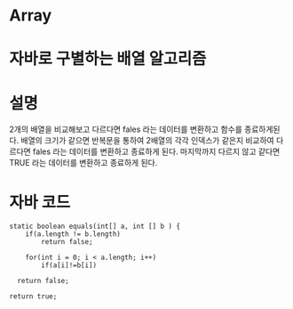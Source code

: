 # Array
# 자바로 구별하는 배열 알고리즘
# 설명
2개의 배열을 비교해보고 다르다면 fales 라는 데이터를 변환하고 함수를 종료하게된다.
배열의 크기가 같으면 반복문을 통하여 2배열의 각각 인덱스가 같은지 비교하여 다르다면 fales 라는 데이터를 변환하고 종료하게 된다.
마지막까지 다르지 않고 같다면 TRUE 라는 데이터를 변환하고 종료하게 된다.
# 자바 코드
	static boolean equals(int[] a, int [] b ) {
		if(a.length != b.length)
			return false;
      
		for(int i = 0; i < a.length; i++) 
			if(a[i]!=b[i])
			
      return false;
		
    return true;
